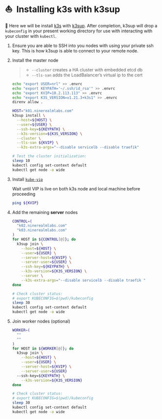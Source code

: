 # :sailboat:&nbsp; Installing k3s with k3sup

:round_pushpin: Here we will be install [k3s](https://k3s.io/) with [k3sup](https://github.com/alexellis/k3sup).
After completion, k3sup will drop a `kubeconfig` in your present working directory for use with interacting with your cluster with `kubectl`.

1. Ensure you are able to SSH into you nodes with using your private ssh key. This is how k3sup is able to connect to your remote node.

2. Install the master node

   > - `--cluster` creates a HA cluster with embedded etcd db
   > - `--tls-san` adds the LoadBalancer’s virtual ip to the cert

   ```sh
   echo "export USER=nrl" >> .envrc
   echo "export KEYPATH='~/.ssh/id_rsa'" >> .envrc
   echo "export KVIP=10.2.113.113" >> .envrc
   echo "export K3S_VERSION=v1.21.3+k3s1" >> .envrc
   direnv allow .
   
   HOST="k01.ninerealmlabs.com"
   k3sup install \
     --host=${HOST} \
     --user=${USER} \
     --ssh-key=${KEYPATH} \
     --k3s-version=${K3S_VERSION} \
     --cluster \
     --tls-san ${KVIP} \
     --k3s-extra-args="--disable servicelb --disable traefik"
   
   # Test the cluster initialization:
   sleep 10
   kubectl config set-context default
   kubectl get node -o wide
   ```

3. Install [`kube-vip`](./2a%20-%20kube-vip.md)

   Wait until VIP is live on both k3s node and local machine before proceeding

   ```sh
   ping ${KVIP}
   ```

4. Add the remaining **server** nodes

   ```sh
   CONTROL=(
     "k02.ninerealmlabs.com"
     "k03.ninerealmlabs.com"
   )
   for HOST in ${CONTROL[@]}; do
     k3sup join \
       --host=${HOST} \
       --user=${USER} \
       --server-host=${KVIP} \
       --server-user=${USER} \
       --ssh-key=${KEYPATH} \
       --k3s-version=${K3S_VERSION} \
       --server \
       --k3s-extra-args="--disable servicelb --disable traefik "
   done
   
   # Check cluster status:
   # export KUBECONFIG=$(pwd)/kubeconfig
   sleep 30
   kubectl config set-context default
   kubectl get node -o wide
   ```

5. Join worker nodes (optional)

   ```sh
   WORKER=(
     ""
     ""
   )
   for HOST in ${WORKER[@]}; do
     k3sup join \
       --host=${HOST} \
       --user=${USER} \
       --server-host=${KVIP} \
       --server-user=${USER}
     --ssh-key=${KEYPATH} \
       --k3s-version=${K3S_VERSION}
   done
   
   # Check cluster status:
   # export KUBECONFIG=$(pwd)/kubeconfig
   sleep 30
   kubectl config set-context default
   kubectl get node -o wide
   ```

